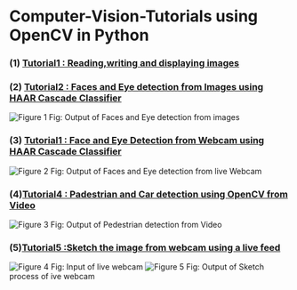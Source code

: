 # Computer-Vision-Tutorials using OpenCV in Python


### (1) [Tutorial1 : Reading,writing and displaying images](https://github.com/NitinNandeshwar/Computer-Vision-Tutorials/blob/main/Tutorial1.ipynb)

### (2) [Tutorial2 : Faces and Eye detection from Images using HAAR Cascade Classifier](https://github.com/NitinNandeshwar/Computer-Vision-Tutorials/blob/main/Tutorial2.ipynb)

![Figure 1](Images/Tutorial2_Output)
Fig: Output of Faces and Eye detection from images
### (3) [Tutorial1 : Face and Eye Detection from Webcam using HAAR Cascade Classifier](https://github.com/NitinNandeshwar/Computer-Vision-Tutorials/blob/main/Tutorial3.ipynb)

![Figure 2](Images/Tutorial3_Output)
Fig: Output of Faces and Eye detection from live Webcam
### (4)[Tutorial4 : Padestrian and Car detection using OpenCV from Video](https://github.com/NitinNandeshwar/Computer-Vision-Tutorials/blob/main/Tutorial4.ipynb)

![Figure 3](Images/Tutorial4_Output)
Fig: Output of Pedestrian detection from Video
### (5)[Tutorial5 :Sketch the image from webcam using a live feed](https://github.com/NitinNandeshwar/Computer-Vision-Tutorials/blob/main/Tutorial5.ipynb)

![Figure 4](Images/Tutorial5_input)
Fig: Input of live webcam
![Figure 5](Images/Tutorial5_Output)
Fig: Output of Sketch process of ive webcam

